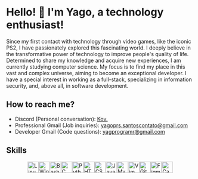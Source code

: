 <!--
Hello! If you're reading this, you probably had some interest in my profile.
Feel free to use this code and create your own profile!
The only thing I ask is that you leave the link to this repository on your profile.
(And of course, replace the information with yours)

ATTENTION: For this file to work, you need to rename it to "README.md", without the quotes.
Choose between the available language options and rename the file accordingly. For example, if you
want to use English, delete the "en-us.md" file and rename this file to "README.md".
Also, remember to leave the README.md file in the root directory of your profile along with
the assets folder so that GitHub can recognize it.

If you have any questions, feel free to contact me on Discord.

-->

<!-- Central Title -->
# Hello! 👋 I'm Yago, a technology enthusiast!

<!-- Introduction text of your profile -->
<!-- Here, I recommend that you make a short text, but enough for people
 to know who you are. Specifically this README.md, I tried to focus more on who I am and
  what I do in a minimally professional and personal way, but do as you prefer -->
Since my first contact with technology through video games, like the iconic PS2, I have passionately explored this fascinating world. I deeply believe in the transformative power of technology to improve people's quality of life. Determined to share my knowledge and acquire new experiences, I am currently studying computer science. My focus is to find my place in this vast and complex universe, aiming to become an exceptional developer. I have a special interest in working as a full-stack, specializing in information security, and, above all, in software development.

<!-- Section for links to social networks or contact -->
<!-- I recommend that you put links to social networks or contacts that you want to share. You can use social media icons or just text, as I did. However, try to use specific social networks for developers, like LinkedIn, or social networks that you use for professional purposes. -->
## How to reach me?

<!-- My discord, for example, is a contact method that I use for both professional and personal purposes, so I put it here. -->
- Discord (Personal conversation): [Kov.](https://discordapp.com/users/405423872754712586)
- Professional Gmail (Job inquiries): [yagoprs.santoscontato@gmail.com](mailto:yagoprs.santoscontato@gmail.com)
- Developer Gmail (Code questions): [yagprogramr@gmail.com](mailto:yagprogramr@gmail.com)

<!-- Skills Section -->
<!-- Here, you can put your skills. I recommend that you only put the skills that you have more mastery over and that have a direct influence on your area of expertise. -->
## Skills

<!-- Pay attention to the spacing and size of the images. If you put too many images or leave the size unregulated, your profile's layout may break. -->
<div style="display: flex; justify-content: center; align-items: center;">
    <img src="https://cdn.jsdelivr.net/gh/devicons/devicon/icons/linux/linux-original.svg" height="30" alt="Linux">
    <img src="https://cdn.jsdelivr.net/gh/devicons/devicon/icons/windows8/windows8-original.svg" height="30" alt="Windows">
    <img src="https://cdn.jsdelivr.net/gh/devicons/devicon/icons/bash/bash-original.svg" height="30" alt="Bash">
    <img src="https://cdn.jsdelivr.net/gh/devicons/devicon/icons/c/c-original.svg" height="30" alt="C">
    <img src="https://cdn.jsdelivr.net/gh/devicons/devicon/icons/python/python-original.svg" height="30" alt="Python">
    <img src="https://cdn.jsdelivr.net/gh/devicons/devicon/icons/html5/html5-original.svg" height="30" alt="HTML5">
    <img src="https://cdn.jsdelivr.net/gh/devicons/devicon/icons/css3/css3-original.svg" height="30" alt="CSS3">
    <img src="https://cdn.jsdelivr.net/gh/devicons/devicon/icons/javascript/javascript-original.svg" height="30" alt="JavaScript">
    <img src="https://cdn.jsdelivr.net/gh/devicons/devicon/icons/mysql/mysql-original.svg" height="30" alt="MySQL">
    <img src="https://cdn.jsdelivr.net/gh/devicons/devicon/icons/vim/vim-original.svg" height="30" alt="Vim">
    <img src="https://cdn.jsdelivr.net/gh/devicons/devicon/icons/git/git-original.svg" height="30" alt="Git">
    <img src="https://cdn.jsdelivr.net/gh/devicons/devicon/icons/figma/figma-original.svg" height="30" alt="Figma">
    <img src="https://cdn.jsdelivr.net/gh/devicons/devicon/icons/canva/canva-original.svg" height="30" alt="Canva">
</div>

<!--
That's it! I hope you enjoyed my profile and managed to create your own profile.
I strongly recommend that you do not copy my code, creating your
own code is a great way to learn and take pride in your work.

This README.md was directly influenced by [arthurspk](https://github.com/arthurspk/arthurspk)'s profile, which helped me create my own profile. If you liked my profile, I recommend you take a look at his profile, it's very good!

But if you insist on using it, no problem, I won't stop you. I just ask that
you leave the link to this repository on your profile, it's the least you can do,
isn't it? ;)
-->

